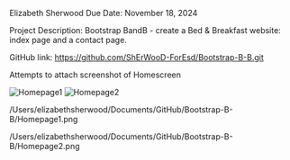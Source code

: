 Elizabeth Sherwood
Due Date: November 18, 2024

Project Description: Bootstrap BandB - create a Bed & Breakfast website: index page and a contact page.

GitHub link: https://github.com/ShErWooD-ForEsd/Bootstrap-B-B.git


Attempts to attach screenshot of Homescreen

![Homepage1](Homepage1.png)
![Homepage2](Homepage2.png)

/Users/elizabethsherwood/Documents/GitHub/Bootstrap-B-B/Homepage1.png

/Users/elizabethsherwood/Documents/GitHub/Bootstrap-B-B/Homepage2.png